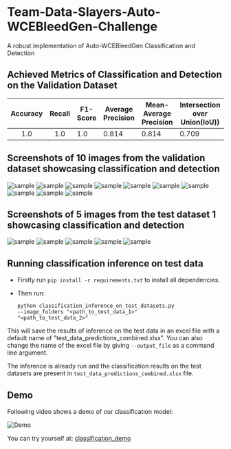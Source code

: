 # Team-Data-Slayers-Auto-WCEBleedGen-Challenge
A robust implementation of Auto-WCEBleedGen Classification and Detection

## Achieved Metrics of Classification and Detection on the Validation Dataset

| Accuracy | Recall | F1-Score | Average Precision | Mean-Average Precision | Intersection over Union(IoU)) |
|:--------:|:------:|----------|-------------------|------------------------|-------------------------------|
|    1.0   |   1.0  | 1.0      | 0.814             | 0.814                  | 0.709                         |

## Screenshots of 10 images from the validation dataset showcasing classification and detection

![sample](miscellaneous/validation_results_screenshots/example_1.jpg)
![sample](miscellaneous/validation_results_screenshots/example_2.jpg)
![sample](miscellaneous/validation_results_screenshots/example_3.jpg)
![sample](miscellaneous/validation_results_screenshots/example_4.jpg)
![sample](miscellaneous/validation_results_screenshots/example_5.jpg)
![sample](miscellaneous/validation_results_screenshots/example_6.jpg)
![sample](miscellaneous/validation_results_screenshots/example_7.jpg)
![sample](miscellaneous/validation_results_screenshots/example_8.jpg)
![sample](miscellaneous/validation_results_screenshots/example_9.jpg)
![sample](miscellaneous/validation_results_screenshots/example_10.jpg)

## Screenshots of 5 images from the test dataset 1 showcasing classification and detection

![sample](miscellaneous/test_data_1_results_screenshots/example_1.jpg)
![sample](miscellaneous/test_data_1_results_screenshots/example_2.jpg)
![sample](miscellaneous/test_data_1_results_screenshots/example_3.jpg)
![sample](miscellaneous/test_data_1_results_screenshots/example_4.jpg)
![sample](miscellaneous/test_data_1_results_screenshots/example_5.jpg)

## Running classification inference on test data

- Firstly run <code>pip install -r requirements.txt</code> to install all dependencies.
- Then run:
  
  <code>python classification_inference_on_test_datasets.py --image_folders "<path_to_test_data_1>" "<path_to_test_data_2>"</code>

This will save the results of inference on the test data in an excel file with a default name of "test_data_predictions_combined.xlsx". You can also change the name of the excel file by giving <code>--output_file</code> as a command line argument.

The inference is already run and the classification results on the test datasets are present in <code>test_data_predictions_combined.xlsx</code> file.

## Demo

Following video shows a demo of our classification model:

![Demo](miscellaneous/classification_demo.gif)

You can try yourself at: [classification_demo](https://huggingface.co/Aaryan333/convnext-tiny-finetuned-misahub-auto-wce)
